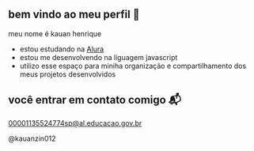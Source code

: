 ## bem vindo ao meu perfil 💙

meu nome é kauan henrique

- estou estudando na [Alura](https://www.alura.com.br)
- estou me desenvolvendo na liguagem javascript
- utilizo esse espaço para miniha organização e compartilhamento dos meus projetos desenvolvidos

## você entrar em contato comigo 📬

00001135524774sp@al.educacao.gov.br

@kauanzin012

![]() 
